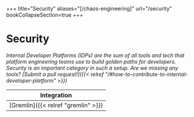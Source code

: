 +++
title="Security"
aliases="[/chaos-engineering]"
url="/security"
bookCollapseSection=true
+++

# Security

_Internal Developer Platforms (IDPs) are the sum of all tools and tech that platform engineering teams use to build golden paths for developers. Security is an important category in such a setup. Are we missing any tools? [Submit a pull request!]({{< relref "/#how-to-contribute-to-internal-developer-platform" >}})_

**Integration** |
--- |
[Gremlin]({{< relref "gremlin" >}}) |